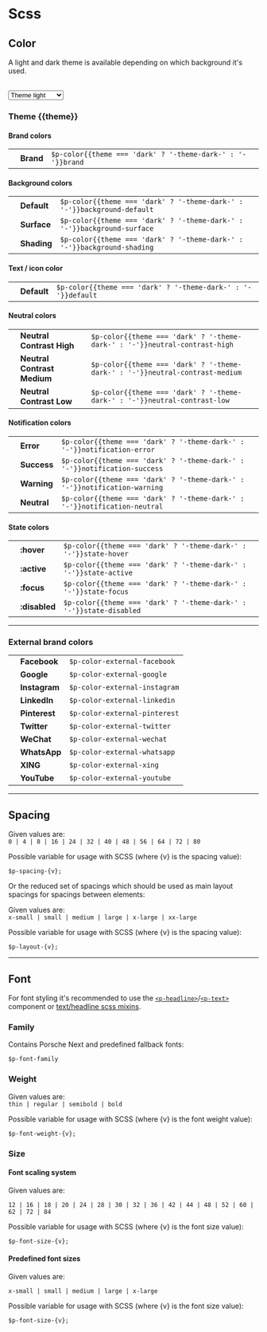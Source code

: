 # Scss

## Color

A light and dark theme is available depending on which background it's used.   

<br>
<select id="theme-selector" @change="theme = $event.target.value" :data-selected="theme">
  <option disabled>Select a theme</option>
  <option value="light">Theme light</option>
  <option value="dark">Theme dark</option>
</select>

### Theme {{theme}}

#### Brand colors

|                                                   |       |                     	             |
|---------------------------------------------------|------|------------------------------------|
| <ColorBadge :theme="theme" color="brand"/>  	    | **Brand** | `$p-color{{theme === 'dark' ? '-theme-dark-' : '-'}}brand`   |

#### Background colors

|                                                   |                |      	             |
|---------------------------------------------------|----------------|--------------------|
| <ColorBadge :theme="theme" color="background-default"/>      | **Default**    | `$p-color{{theme === 'dark' ? '-theme-dark-' : '-'}}background-default` |
| <ColorBadge :theme="theme" color="background-surface"/>      | **Surface**    | `$p-color{{theme === 'dark' ? '-theme-dark-' : '-'}}background-surface` |
| <ColorBadge :theme="theme" color="background-shading"/>      | **Shading**    | `$p-color{{theme === 'dark' ? '-theme-dark-' : '-'}}background-shading` |

#### Text / icon color

|                                                   |             |         	             |
|---------------------------------------------------|-------------|-----------------------|
| <ColorBadge :theme="theme" color="default"/>      | **Default** | `$p-color{{theme === 'dark' ? '-theme-dark-' : '-'}}default` |

#### Neutral colors

|                                                   |                      	                |                         |
|---------------------------------------------------|---------------------------------------|-------------------------|
| <ColorBadge :theme="theme" color="neutral-contrast-high"/>  	| **Neutral Contrast High** | `$p-color{{theme === 'dark' ? '-theme-dark-' : '-'}}neutral-contrast-high`   |
| <ColorBadge :theme="theme" color="neutral-contrast-medium"/>  | **Neutral Contrast Medium** | `$p-color{{theme === 'dark' ? '-theme-dark-' : '-'}}neutral-contrast-medium` |
| <ColorBadge :theme="theme" color="neutral-contrast-low"/>  	| **Neutral Contrast Low** | `$p-color{{theme === 'dark' ? '-theme-dark-' : '-'}}neutral-contrast-low`    |

#### Notification colors

|                                                           |            |          	                            |
|-----------------------------------------------------------|------------|---------------------------------------|
| <ColorBadge :theme="theme" color="notification-error"/>  	| **Error** | `$p-color{{theme === 'dark' ? '-theme-dark-' : '-'}}notification-error`     |
| <ColorBadge :theme="theme" color="notification-success"/> | **Success** | `$p-color{{theme === 'dark' ? '-theme-dark-' : '-'}}notification-success`   |
| <ColorBadge :theme="theme" color="notification-warning"/> | **Warning** | `$p-color{{theme === 'dark' ? '-theme-dark-' : '-'}}notification-warning`   |
| <ColorBadge :theme="theme" color="notification-neutral"/> | **Neutral** | `$p-color{{theme === 'dark' ? '-theme-dark-' : '-'}}notification-neutral`   |

#### State colors

|                                                     |           |                      	                  |
|-----------------------------------------------------|-----------|-------------------------------------------|
| <ColorBadge :theme="theme" color="state-hover"/>    | **:hover**    | `$p-color{{theme === 'dark' ? '-theme-dark-' : '-'}}state-hover`    |
| <ColorBadge :theme="theme" color="state-active"/>   | **:active**   | `$p-color{{theme === 'dark' ? '-theme-dark-' : '-'}}state-active`   |
| <ColorBadge :theme="theme" color="state-focus"/>    | **:focus**    | `$p-color{{theme === 'dark' ? '-theme-dark-' : '-'}}state-focus`    |
| <ColorBadge :theme="theme" color="state-disabled"/> | **:disabled** | `$p-color{{theme === 'dark' ? '-theme-dark-' : '-'}}state-disabled` |

---

### External brand colors

|                                               |     |                      	         |
|-----------------------------------------------|-----|--------------------------------|
| <ColorBadge color="external-facebook"/>  	    | **Facebook** | `$p-color-external-facebook`   |
| <ColorBadge color="external-google"/>  	    | **Google** | `$p-color-external-google`     |
| <ColorBadge color="external-instagram"/>  	| **Instagram** | `$p-color-external-instagram`  |
| <ColorBadge color="external-linkedin"/>  	    | **LinkedIn** | `$p-color-external-linkedin`   |
| <ColorBadge color="external-pinterest"/>  	| **Pinterest** | `$p-color-external-pinterest`   |
| <ColorBadge color="external-twitter"/>  	    | **Twitter** | `$p-color-external-twitter`    |
| <ColorBadge color="external-wechat"/>  	    | **WeChat** | `$p-color-external-wechat`     |
| <ColorBadge color="external-whatsapp"/>  	    | **WhatsApp** | `$p-color-external-whatsapp`     |
| <ColorBadge color="external-xing"/>  	        | **XING** | `$p-color-external-xing`     |
| <ColorBadge color="external-youtube"/>  	    | **YouTube** | `$p-color-external-youtube`    |

---

## Spacing

Given values are:  
`0 | 4 | 8 | 16 | 24 | 32 | 40 | 48 | 56 | 64 | 72 | 80`

Possible variable for usage with SCSS (where {v} is the spacing value):
```
$p-spacing-{v};
```

Or the reduced set of spacings which should be used as main layout spacings for spacings between elements:

Given values are:  
`x-small | small | medium | large | x-large | xx-large`

Possible variable for usage with SCSS (where {v} is the spacing value):
```
$p-layout-{v};
```

---

## Font
For font styling it's recommended to use the [`<p-headline>`](#/components/typography#headline)/[`<p-text>`](#/components/typography#text) component or [text/headline scss mixins](#/utilities/scss#mixins).

### Family
Contains Porsche Next and predefined fallback fonts:

```
$p-font-family
```

### Weight
Given values are:  
`thin | regular | semibold | bold`

Possible variable for usage with SCSS (where {v} is the font weight value):

```
$p-font-weight-{v};
```

### Size

#### Font scaling system
Given values are:  

`12 | 16 | 18 | 20 | 24 | 28 | 30 | 32 | 36 | 42 | 44 | 48 | 52 | 60 | 62 | 72 | 84`

Possible variable for usage with SCSS (where {v} is the font size value):
```
$p-font-size-{v};
```

#### Predefined font sizes
Given values are:  
 
`x-small | small | medium | large | x-large`

Possible variable for usage with SCSS (where {v} is the font size value):
```
$p-font-size-{v};
```

<script lang="ts">
  import { Component, Vue } from 'vue-property-decorator';
  
  @Component
  export default class PlaygroundColor extends Vue {
    public theme: 'light' | 'dark' = 'light';
  }
</script>